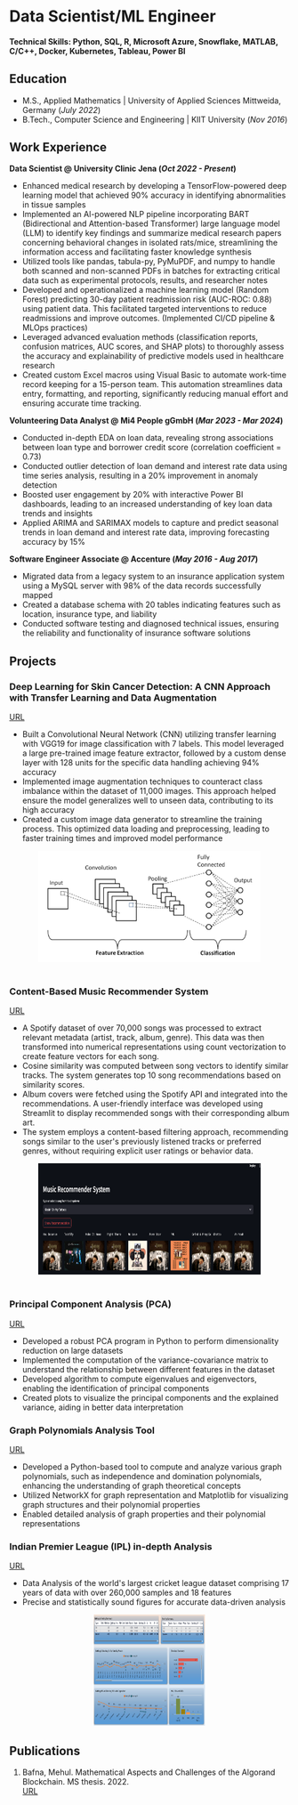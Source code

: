 # Data Scientist/ML Engineer 

#### Technical Skills: Python, SQL, R, Microsoft Azure, Snowflake, MATLAB, C/C++, Docker, Kubernetes, Tableau, Power BI

## Education							       		
- M.S., Applied Mathematics	| University of Applied Sciences Mittweida, Germany	(_July 2022_)		        		
- B.Tech., Computer Science and Engineering | KIIT University (_Nov 2016_)

## Work Experience
**Data Scientist @ University Clinic Jena (_Oct 2022 - Present_)**
- Enhanced medical research by developing a TensorFlow-powered deep learning model that achieved 90% accuracy in identifying abnormalities in tissue samples
- Implemented an Al-powered NLP pipeline incorporating BART (Bidirectional and Attention-based Transformer) large language model (LLM) to identify key findings and summarize medical research papers concerning behavioral changes in isolated rats/mice, streamlining the information access and facilitating faster knowledge synthesis
- Utilized tools like pandas, tabula-py, PyMuPDF, and numpy to handle both scanned and non-scanned PDFs in batches for extracting critical data such as experimental protocols, results, and researcher notes
- Developed and operationalized a machine learning model (Random Forest) predicting 30-day patient readmission risk (AUC-ROC: 0.88) using patient data. This facilitated targeted interventions to reduce readmissions and improve outcomes. (Implemented CI/CD pipeline & MLOps practices)
- Leveraged advanced evaluation methods (classification reports, confusion matrices, AUC scores, and SHAP plots) to thoroughly assess the accuracy and explainability of predictive models used in healthcare research
- Created custom Excel macros using Visual Basic to automate work-time record keeping for a 15-person team. This automation streamlines data entry, formatting, and reporting, significantly reducing manual effort and ensuring accurate time tracking.

**Volunteering Data Analyst @ Mi4 People gGmbH (_Mar 2023 - Mar 2024_)**
- Conducted in-depth EDA on loan data, revealing strong associations between loan type and borrower credit score (correlation coefficient = 0.73)
- Conducted outlier detection of loan demand and interest rate data using time series analysis, resulting in a 20% improvement in anomaly detection
- Boosted user engagement by 20% with interactive Power BI dashboards, leading to an increased understanding of key loan data trends and insights
- Applied ARIMA and SARIMAX models to capture and predict seasonal trends in loan demand and interest rate data, improving forecasting accuracy by 15%

**Software Engineer Associate @ Accenture (_May 2016 - Aug 2017_)** 
- Migrated data from a legacy system to an insurance application system using a MySQL server with 98% of the data records successfully mapped
- Created a database schema with 20 tables indicating features such as location, insurance type, and liability
- Conducted software testing and diagnosed technical issues, ensuring the reliability and functionality of insurance software solutions

## Projects

### Deep Learning for Skin Cancer Detection: A CNN Approach with Transfer Learning and Data Augmentation
[URL](https://github.com/MehulBafna/Computer-Vision/tree/main/Deep%20Learning%20-%20Skin%20Cancer%20Detection)
- Built a Convolutional Neural Network (CNN) utilizing transfer learning with VGG19 for image classification with 7 labels. This model leveraged a large pre-trained image feature extractor, followed by a custom dense layer with 128 units for the specific data handling achieving 94% accuracy
- Implemented image augmentation techniques to counteract class imbalance within the dataset of 11,000 images. This approach helped ensure the model generalizes well to unseen data, contributing to its high accuracy
- Created a custom image data generator to streamline the training process. This optimized data loading and preprocessing, leading to faster training times and improved model performance

<div style="text-align:center"><img src="/assets/W2.png" width="400" height="200"></div>

<br/>

### Content-Based Music Recommender System
[URL](https://github.com/MehulBafna/Music-Recommender-System)
- A Spotify dataset of over 70,000 songs was processed to extract relevant metadata (artist, track, album, genre). This data was then transformed into numerical representations using count vectorization to create feature vectors for each song.
- Cosine similarity was computed between song vectors to identify similar tracks. The system generates top 10 song recommendations based on similarity scores.
- Album covers were fetched using the Spotify API and integrated into the recommendations. A user-friendly interface was developed using Streamlit to display recommended songs with their corresponding album art.
- The system employs a content-based filtering approach, recommending songs similar to the user's previously listened tracks or preferred genres, without requiring explicit user ratings or behavior data.

<div style="text-align:center"><img src="/assets/M11.png" width="400" height="200"></div>

<br/>

### Principal Component Analysis (PCA)
[URL](https://github.com/MehulBafna/Principal-Component-Analysis)
- Developed a robust PCA program in Python to perform dimensionality reduction on large datasets
- Implemented the computation of the variance-covariance matrix to understand the relationship between different features in the dataset
- Developed algorithm to compute eigenvalues and eigenvectors, enabling the identification of principal components
- Created plots to visualize the principal components and the explained variance, aiding in better data interpretation

### Graph Polynomials Analysis Tool
[URL](https://github.com/MehulBafna/Graph-Polynomials)
- Developed a Python-based tool to compute and analyze various graph polynomials, such as independence and domination polynomials, enhancing the understanding of graph theoretical concepts
- Utilized NetworkX for graph representation and Matplotlib for visualizing graph structures and their polynomial properties
- Enabled detailed analysis of graph properties and their polynomial representations

### Indian Premier League (IPL) in-depth Analysis
[URL](https://github.com/MehulBafna/Indian-Premier-League-in-depth-data-analysis-)
- Data Analysis of the world's largest cricket league dataset comprising 17 years of data with over 260,000 samples and 18 features
- Precise and statistically sound figures for accurate data-driven analysis

<div style="text-align:center"><img src="/assets/W1.png" width="200" height="200"></div>

## Publications
1. Bafna, Mehul. Mathematical Aspects and Challenges of the Algorand Blockchain. MS thesis. 2022. <br/>
[URL](https://monami.hs-mittweida.de/frontdoor/deliver/index/docId/14083/file/MT_51923_Bafna_Mehul_Algorand_geschwaerzt.pdf)
